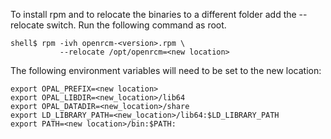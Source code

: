 To install rpm and to relocate the binaries to a different folder add the --relocate switch.  Run the following command as root.
```
shell$ rpm -ivh openrcm-<version>.rpm \
           --relocate /opt/openrcm=<new location>
```
The following environment variables will need to be set to the new location:
```
export OPAL_PREFIX=<new location>
export OPAL_LIBDIR=<new_location>/lib64
export OPAL_DATADIR=<new_location>/share
export LD_LIBRARY_PATH=<new_location>/lib64:$LD_LIBRARY_PATH
export PATH=<new location>/bin:$PATH:
```